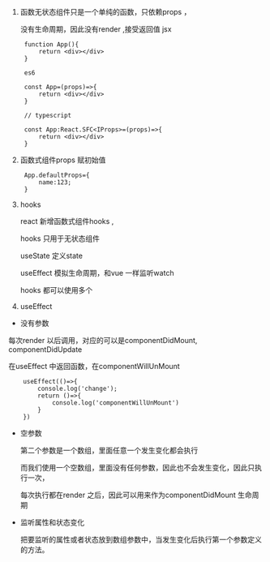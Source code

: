 1. 函数无状态组件只是一个单纯的函数，只依赖props ，
   
   没有生命周期，因此没有render ,接受返回值 jsx 

        function App(){
            return <div></div>
        }

        es6

        const App=(props)=>{
            return <div></div>
        }

        // typescript

        const App:React.SFC<IProps>=(props)=>{
            return <div></div>
        }
    

2. 函数式组件props 赋初始值

        App.defaultProps={
            name:123;
        }

3. hooks 
   
   react 新增函数式组件hooks ,

   hooks 只用于无状态组件

   useState 定义state

   useEffect 模拟生命周期，和vue 一样监听watch

   hooks 都可以使用多个

4. useEffect 

+ 没有参数

 每次render 以后调用，对应的可以是componentDidMount, componentDidUpdate

 在useEffect 中返回函数，在componentWillUnMount

        useEffect(()=>{
            console.log('change');
            return ()=>{
                console.log('componentWillUnMount')
            }
        })

+ 空参数
  
  第二个参数是一个数组，里面任意一个发生变化都会执行

  而我们使用一个空数组，里面没有任何参数，因此也不会发生变化，因此只执行一次，

  每次执行都在render 之后，因此可以用来作为componentDidMount 生命周期

+ 监听属性和状态变化
  
  把要监听的属性或者状态放到数组参数中，当发生变化后执行第一个参数定义的方法。